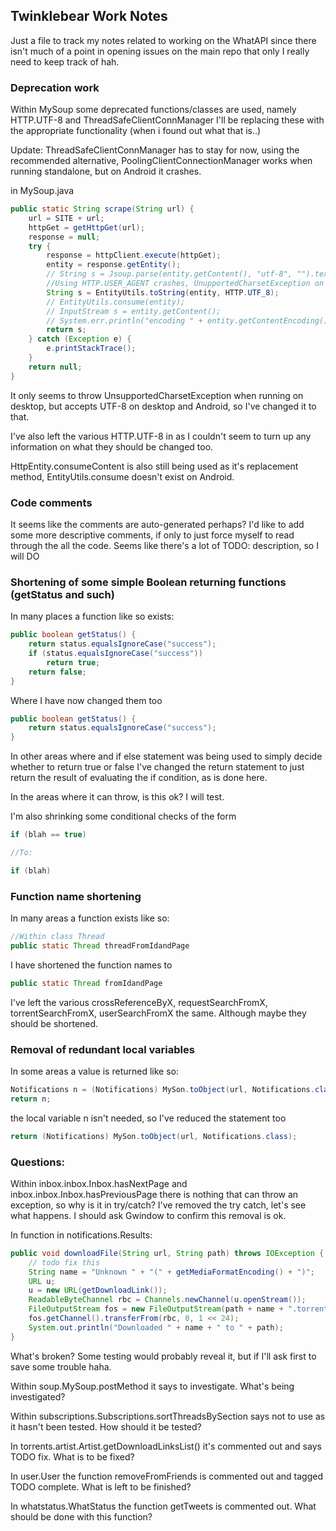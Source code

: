 ## Twinklebear Work Notes
Just a file to track my notes related to working on the WhatAPI since there isn't much of a point
in opening issues on the main repo that only I really need to keep track of hah.

### Deprecation work
Within MySoup some deprecated functions/classes are used, namely HTTP.UTF-8 and ThreadSafeClientConnManager
I'll be replacing these with the appropriate functionality (when i found out what that is..)

Update: ThreadSafeClientConnManager has to stay for now, using the recommended alternative, PoolingClientConnectionManager
works when running standalone, but on Android it crashes.

in MySoup.java
```Java
public static String scrape(String url) {
    url = SITE + url;
    httpGet = getHttpGet(url);
    response = null;
    try {
        response = httpClient.execute(httpGet);
        entity = response.getEntity();
        // String s = Jsoup.parse(entity.getContent(), "utf-8", "").text();
        //Using HTTP.USER_AGENT crashes, UnupportedCharsetException on desktop (not in app for some reason)
        String s = EntityUtils.toString(entity, HTTP.UTF_8);
        // EntityUtils.consume(entity);
        // InputStream s = entity.getContent();
        // System.err.println("encoding " + entity.getContentEncoding());
        return s;
    } catch (Exception e) {
        e.printStackTrace();
    }
    return null;
}
```
It only seems to throw UnsupportedCharsetException when running on desktop, but accepts UTF-8 on desktop and Android, so I've changed it to that.

I've also left the various HTTP.UTF-8 in as I couldn't seem to turn up any information on what they should be changed too.

HttpEntity.consumeContent is also still being used as it's replacement method, EntityUtils.consume doesn't exist on Android.

### Code comments
It seems like the comments are auto-generated perhaps? I'd like to add some more descriptive comments,
if only to just force myself to read through the all the code. Seems like there's a lot of TODO: description,
so I will DO

### Shortening of some simple Boolean returning functions (getStatus and such)
In many places a function like so exists:
```Java
public boolean getStatus() {
    return status.equalsIgnoreCase("success");
    if (status.equalsIgnoreCase("success"))
        return true;
    return false;
}
```
Where I have now changed them too
```Java
public boolean getStatus() {
    return status.equalsIgnoreCase("success");
}
```
In other areas where and if else statement was being used to simply decide whether to return true or false
I've changed the return statement to just return the result of evaluating the if condition, as is done here.

In the areas where it can throw, is this ok? I will test.

I'm also shrinking some conditional checks of the form
```Java
if (blah == true)

//To:

if (blah)
```

### Function name shortening
In many areas a function exists like so:
```Java
//Within class Thread
public static Thread threadFromIdandPage
```
I have shortened the function names to
```Java
public static Thread fromIdandPage
```

I've left the various crossReferenceByX, requestSearchFromX, torrentSearchFromX, userSearchFromX the same.
Although maybe they should be shortened.

### Removal of redundant local variables
In some areas a value is returned like so:
```Java
Notifications n = (Notifications) MySon.toObject(url, Notifications.class);
return n;
```
the local variable n isn't needed, so I've reduced the statement too
```Java
return (Notifications) MySon.toObject(url, Notifications.class);
```

### Questions:
Within inbox.inbox.Inbox.hasNextPage and inbox.inbox.Inbox.hasPreviousPage there is nothing that can throw an exception, so why is it in try/catch?
I've removed the try catch, let's see what happens. I should ask Gwindow to confirm this removal is ok.

In function in notifications.Results:
```Java
public void downloadFile(String url, String path) throws IOException {
    // todo fix this
    String name = "Unknown " + "(" + getMediaFormatEncoding() + ")";
    URL u;
    u = new URL(getDownloadLink());
    ReadableByteChannel rbc = Channels.newChannel(u.openStream());
    FileOutputStream fos = new FileOutputStream(path + name + ".torrent");
    fos.getChannel().transferFrom(rbc, 0, 1 << 24);
    System.out.println("Downloaded " + name + " to " + path);
}
```
What's broken? Some testing would probably reveal it, but if I'll ask first to save some trouble haha.

Within soup.MySoup.postMethod it says to investigate. What's being investigated?

Within subscriptions.Subscriptions.sortThreadsBySection says not to use as it hasn't been tested. How should it be tested?

In torrents.artist.Artist.getDownloadLinksList() it's commented out and says TODO fix. What is to be fixed?

In user.User the function removeFromFriends is commented out and tagged TODO complete. What is left to be finished?

In whatstatus.WhatStatus the function getTweets is commented out. What should be done with this function?